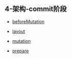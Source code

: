 ## 4-架构-commit阶段

- [beforeMutation](./4-架构-commit阶段/beforeMutation.md)

- [layout](./4-架构-commit阶段/layout.md)

- [mutation](./4-架构-commit阶段/mutation.md)

- [prepare](./4-架构-commit阶段/prepare.md)

